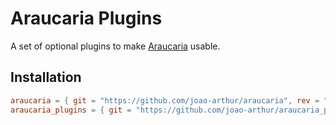 # Araucaria Plugins

A set of optional plugins to make [Araucaria](https://github.com/joao-arthur/araucaria) usable.

## Installation

```toml
araucaria = { git = "https://github.com/joao-arthur/araucaria", rev = "16c95329da335cc09c037e4d73ee477aa1bb6f7c" }
araucaria_plugins = { git = "https://github.com/joao-arthur/araucaria_plugins", rev = "4f06fd55c8ab5d0f09602e567f6b509b821e7a37" }
```

